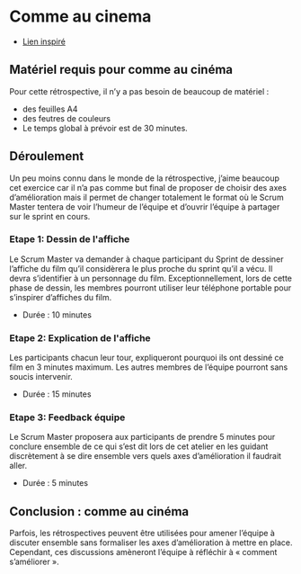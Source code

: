# Comme au cinema 

- [Lien inspiré](https://blog.myagilepartner.fr/index.php/2019/06/17/comme-au-cinema-retrospective/)

## Matériel requis pour comme au cinéma
Pour cette rétrospective, il n’y a pas besoin de beaucoup de matériel :
- des feuilles A4
- des feutres de couleurs
- Le temps global à prévoir est de 30 minutes.

## Déroulement
Un peu moins connu dans le monde de la rétrospective, j’aime beaucoup cet exercice car il n’a pas comme but final de proposer de choisir des axes d’amélioration mais il permet de changer totalement le format où le Scrum Master tentera de voir l’humeur de l’équipe et d’ouvrir l’équipe à partager sur le sprint en cours.

### Etape 1: Dessin de l'affiche
Le Scrum Master va demander à chaque participant du Sprint de dessiner l’affiche du film qu’il considèrera le plus proche du sprint qu’il a vécu. Il devra s’identifier à un personnage du film. Exceptionnellement, lors de cette phase de dessin, les membres pourront utiliser leur téléphone portable pour s’inspirer d’affiches du film.
- Durée : 10 minutes

### Etape 2: Explication de l'affiche
Les participants chacun leur tour, expliqueront pourquoi ils ont dessiné ce film en 3 minutes maximum. Les autres membres de l’équipe pourront sans soucis intervenir.
- Durée : 15 minutes

### Etape 3: Feedback équipe
Le Scrum Master proposera aux participants de prendre 5 minutes pour conclure ensemble de ce qui s’est dit lors de cet atelier en les guidant discrètement à se dire ensemble vers quels axes d’amélioration il faudrait aller.
- Durée : 5 minutes

## Conclusion : comme au cinéma
Parfois, les rétrospectives peuvent être utilisées pour amener l’équipe à discuter ensemble sans formaliser les axes d’amélioration à mettre en place. Cependant, ces discussions amèneront l’équipe à réfléchir à « comment s’améliorer ».


